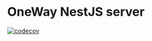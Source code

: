 # OneWay NestJS server

[![codecov](https://codecov.io/gh/stay7/oneway-server/branch/main/graph/badge.svg?token=TS0QNF29D2)](https://codecov.io/gh/stay7/oneway-server)